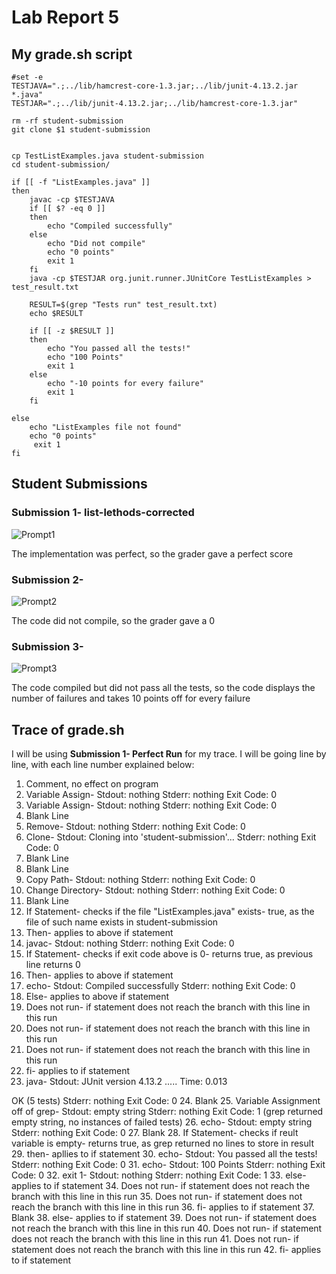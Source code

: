 # Lab Report 5

## My grade.sh script
```
#set -e
TESTJAVA=".;../lib/hamcrest-core-1.3.jar;../lib/junit-4.13.2.jar *.java"
TESTJAR=".;../lib/junit-4.13.2.jar;../lib/hamcrest-core-1.3.jar"

rm -rf student-submission
git clone $1 student-submission


cp TestListExamples.java student-submission
cd student-submission/

if [[ -f "ListExamples.java" ]]
then 
    javac -cp $TESTJAVA 
    if [[ $? -eq 0 ]]
    then
        echo "Compiled successfully"
    else 
        echo "Did not compile"
        echo "0 points"
        exit 1
    fi
    java -cp $TESTJAR org.junit.runner.JUnitCore TestListExamples > test_result.txt

    RESULT=$(grep "Tests run" test_result.txt)
    echo $RESULT

    if [[ -z $RESULT ]]
    then
        echo "You passed all the tests!"
        echo "100 Points"
        exit 1
    else
        echo "-10 points for every failure"
        exit 1
    fi

else
    echo "ListExamples file not found"
    echo "0 points"
     exit 1
fi
```

## Student Submissions

### Submission 1- list-lethods-corrected
![Prompt1](https://user-images.githubusercontent.com/70072541/204251294-bbbf0324-1b9a-4a3e-a80b-51f1d4b92fa1.png)

The implementation was perfect, so the grader gave a perfect score
### Submission 2- 
![Prompt2](https://user-images.githubusercontent.com/70072541/204251370-de2f7026-a0be-4452-ad1a-c00b964fd900.png)

The code did not compile, so the grader gave a 0
### Submission 3- 
![Prompt3](https://user-images.githubusercontent.com/70072541/204251411-19a84ce2-bf92-4d50-8d1e-c78f7a4146eb.png)

The code compiled but did not pass all the tests, so the code displays the number of failures and takes 10 points off for every failure

## Trace of grade.sh
I will be using **Submission 1- Perfect Run** for my trace. I will be going line by line, with each line number explained below:
1. Comment, no effect on program
2. Variable Assign- Stdout: nothing Stderr: nothing Exit Code: 0
3. Variable Assign- Stdout: nothing Stderr: nothing Exit Code: 0
4. Blank Line
5. Remove- Stdout: nothing Stderr: nothing Exit Code: 0
6. Clone- Stdout: Cloning into 'student-submission'... Stderr: nothing Exit Code: 0
7. Blank Line
8. Blank Line
9. Copy Path- Stdout: nothing Stderr: nothing Exit Code: 0
10. Change Directory- Stdout: nothing Stderr: nothing Exit Code: 0
11. Blank Line
12. If Statement- checks if the file "ListExamples.java" exists- true, as the file of such name exists in student-submission
13. Then- applies to above if statement
14. javac- Stdout: nothing Stderr: nothing Exit Code: 0
15. If Statement- checks if exit code above is 0- returns true, as previous line returns 0
16. Then- applies to above if statement
17. echo- Stdout: Compiled successfully Stderr: nothing Exit Code: 0
18. Else- applies to above if statement
19. Does not run- if statement does not reach the branch with this line in this run
20. Does not run- if statement does not reach the branch with this line in this run
21. Does not run- if statement does not reach the branch with this line in this run
22. fi- applies to if statement
23. java- Stdout: 
JUnit version 4.13.2
.....
Time: 0.013

OK (5 tests) 
Stderr: nothing Exit Code: 0
24. Blank
25. Variable Assignment off of grep- Stdout: empty string Stderr: nothing Exit Code: 1 (grep returned empty string, no instances of failed tests)
26. echo- Stdout: empty string Stderr: nothing Exit Code: 0
27. Blank
28. If Statement- checks if reult variable is empty- returns true, as grep returned no lines to store in result
29. then- apllies to if statement
30. echo- Stdout: You passed all the tests! Stderr: nothing Exit Code: 0
31. echo- Stdout: 100 Points Stderr: nothing Exit Code: 0
32. exit 1- Stdout: nothing Stderr: nothing Exit Code: 1
33. else- applies to if statement
34. Does not run- if statement does not reach the branch with this line in this run
35. Does not run- if statement does not reach the branch with this line in this run
36. fi- applies to if statement
37. Blank
38. else- applies to if statement
39. Does not run- if statement does not reach the branch with this line in this run
40. Does not run- if statement does not reach the branch with this line in this run
41. Does not run- if statement does not reach the branch with this line in this run
42. fi- applies to if statement
